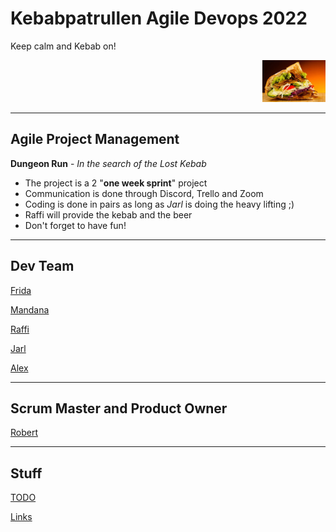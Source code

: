 # Kebabpatrullen Agile Devops 2022

Keep calm and Kebab on! 

<p align = "right">
<img src="img/kebab.jpeg" width=20% >

---

## Agile Project Management

**Dungeon Run** - *In the search of the Lost Kebab*

- The project is a 2 "**one week sprint**" project
- Communication is done through Discord, Trello and Zoom
- Coding is done in pairs as long as *Jarl* is doing the heavy lifting ;)
- Raffi will provide the kebab and the beer
- Don't forget to have fun!

---

## Dev Team

[Frida](https://github.com/fridalundstroms)

[Mandana](https://github.com/Manibadani)

[Raffi](https://github.com/raffiavakian)

[Jarl](https://github.com/JarlJakobsson)

[Alex](https://github.com/AlexRoman777)

---

## Scrum Master and Product Owner

[Robert](https://github.com/robert-alfwar)

---

## Stuff

[TODO](todo.md)

[Links](links.md)